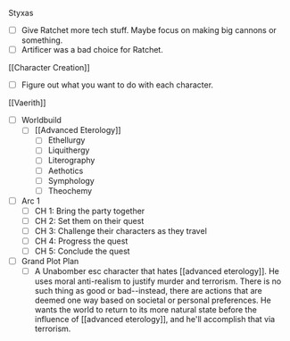 Styxas
- [ ] Give Ratchet more tech stuff. Maybe focus on making big cannons or something.
- [ ] Artificer was a bad choice for Ratchet.

[[Character Creation]]
- [ ] Figure out what you want to do with each character.

[[Vaerith]]
- [ ] Worldbuild
	- [ ] [[Advanced Eterology]]
		- [ ] Ethellurgy
		- [ ] Liquithergy
		- [ ] Literography
		- [ ] Aethotics
		- [ ] Symphology
		- [ ] Theochemy
- [ ] Arc 1
	- [ ] CH 1: Bring the party together
	- [ ] CH 2: Set them on their quest
	- [ ] CH 3: Challenge their characters as they travel
	- [ ] CH 4: Progress the quest
	- [ ] CH 5: Conclude the quest
- [ ] Grand Plot Plan
	- [ ] A Unabomber esc character that hates [[advanced eterology]]. He uses moral anti-realism to justify murder and terrorism. There is no such thing as good or bad--instead, there are actions that are deemed one way based on societal or personal preferences. He wants the world to return to its more natural state before the influence of [[advanced eterology]], and he'll accomplish that via terrorism. 